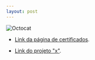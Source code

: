 ```yaml
---
layout: post
---
```

![Octocat](https://github.githubassets.com/images/icons/emoji/octocat.png)

- [Link da página de certificados](./another-page.html).





- [Link do projeto "x"](./).
